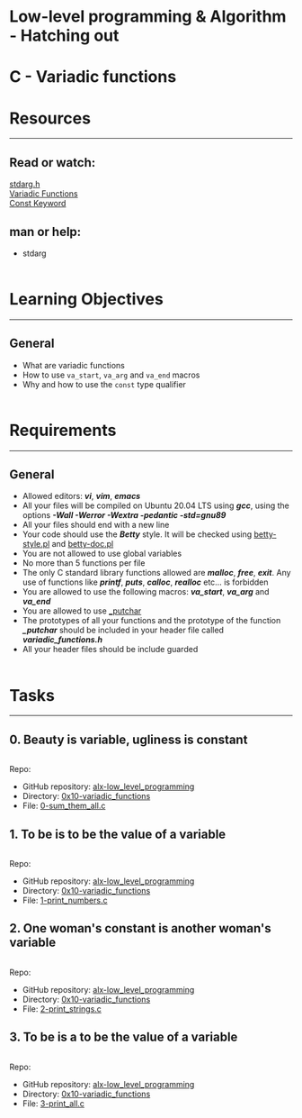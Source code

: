 # Low-level programming & Algorithm - Hatching out
# C - Variadic functions



# Resources
--------------------------------------------------------------------------
## Read or watch:
[stdarg.h]() <br />
[Variadic Functions]() <br />
[Const Keyword]() <br />

## man or help:
- stdarg
<br /><br />



# Learning Objectives
--------------------------------------------------------------------------
## General
* What are variadic functions
* How to use ```va_start```, ```va_arg``` and ```va_end``` macros
* Why and how to use the ```const``` type qualifier
<br /><br />



# Requirements
--------------------------------------------------------------------------
## General
* Allowed editors: ***vi***, ***vim***, ***emacs***
* All your files will be compiled on Ubuntu 20.04 LTS using ***gcc***, using the options ***-Wall -Werror -Wextra -pedantic -std=gnu89***
* All your files should end with a new line
* Your code should use the ***Betty*** style. It will be checked using [betty-style.pl](https://github.com/holbertonschool/Betty/blob/master/betty-style.pl) and [betty-doc.pl](https://github.com/holbertonschool/Betty/blob/master/betty-doc.pl)
* You are not allowed to use global variables
* No more than 5 functions per file
* The only C standard library functions allowed are ***malloc***, ***free***, ***exit***. Any use of functions like ***printf***, ***puts***, ***calloc***, ***realloc*** etc… is forbidden
* You are allowed to use the following macros: ***va_start***, ***va_arg*** and ***va_end***
* You are allowed to use [_putchar](https://github.com/pie972/alx-low_level_programming/blob/master/0x04-more_functions_nested_loops/_putchar.c)
* The prototypes of all your functions and the prototype of the function ***_putchar*** should be included in your header file called ***variadic_functions.h***
* All your header files should be include guarded
<br /><br />



# Tasks
--------------------------------------------------------------------------
## 0. Beauty is variable, ugliness is constant

```bash
```
Repo:
- GitHub repository: [alx-low_level_programming](https://github.com/pie972/alx-low_level_programming)
- Directory: [0x10-variadic_functions](https://github.com/pie972/alx-low_level_programming/blob/master/0x10-variadic_functions)
- File: [0-sum_them_all.c](https://github.com/pie972/alx-low_level_programming/blob/master/0x10-variadic_functions/0-sum_them_all.c)<br />



## 1. To be is to be the value of a variable

```bash
```
Repo:
- GitHub repository: [alx-low_level_programming](https://github.com/pie972/alx-low_level_programming)
- Directory: [0x10-variadic_functions](https://github.com/pie972/alx-low_level_programming/blob/master/0x10-variadic_functions)
- File: [1-print_numbers.c](https://github.com/pie972/alx-low_level_programming/blob/master/0x10-variadic_functions/1-print_numbers.c)<br />



## 2. One woman's constant is another woman's variable

```bash
```
Repo:
- GitHub repository: [alx-low_level_programming](https://github.com/pie972/alx-low_level_programming)
- Directory: [0x10-variadic_functions](https://github.com/pie972/alx-low_level_programming/blob/master/0x10-variadic_functions)
- File: [2-print_strings.c](https://github.com/pie972/alx-low_level_programming/blob/master/0x10-variadic_functions/2-print_strings.c)<br />



## 3. To be is a to be the value of a variable

```bash
```
Repo:
- GitHub repository: [alx-low_level_programming](https://github.com/pie972/alx-low_level_programming)
- Directory: [0x10-variadic_functions](https://github.com/pie972/alx-low_level_programming/blob/master/0x10-variadic_functions)
- File: [3-print_all.c](https://github.com/pie972/alx-low_level_programming/blob/master/0x10-variadic_functions/3-print_all.c)<br />
